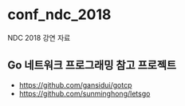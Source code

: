 # conf_ndc_2018
NDC 2018 강연 자료
  
  
## Go 네트워크 프로그래밍 참고 프로젝트
- https://github.com/gansidui/gotcp
- https://github.com/sunminghong/letsgo
